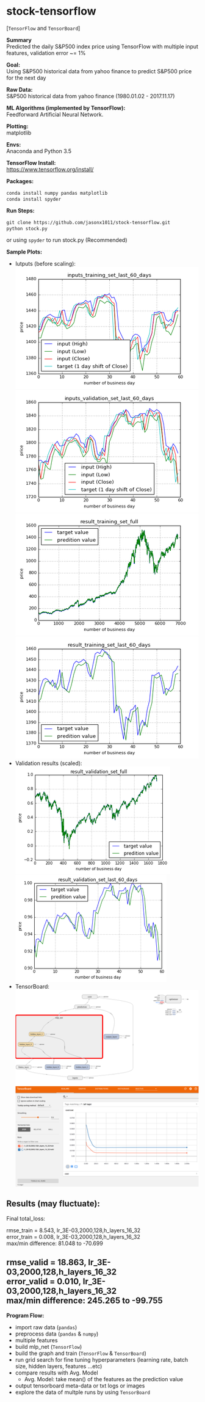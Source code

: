 # stock-tensorflow

[`TensorFlow` and `TensorBoard`] 

**Summary**  
Predicted the daily S&P500 index price using TensorFlow with multiple input features, validation error ~= 1%  
  
**Goal:**  
Using S&amp;P500 historical data from yahoo finance to predict S&amp;P500 price for the next day  

**Raw Data:**   
S&amp;P500 historical data from yahoo finance (1980.01.02 - 2017.11.17)

**ML Algorithms (implemented by TensorFlow):**  
Feedforward Artificial Neural Network.

**Plotting:**  
matplotlib  

**Envs:**  
Anaconda and Python 3.5  

**TensorFlow Install:**  
https://www.tensorflow.org/install/  

**Packages:**   
```  
conda install numpy pandas matplotlib  
conda install spyder  
```  

**Run Steps:**  
```  
git clone https://github.com/jasonx1011/stock-tensorflow.git  
python stock.py  
``` 
or
using `spyder` to run stock.py (Recommended)  

**Sample Plots:**  
   * Iutputs (before scaling):  
![sample_plot_inputs_1](./assets/inputs_training_set_last_60_days.png)  
![sample_plot_inputs_2](./assets/inputs_validation_set_last_60_days.png)  
![sample_plot_1](./assets/result_training_set_full.png)  
![sample_plot_2](./assets/result_training_set_last_60_days.png)  
   * Validation results (scaled):  
![sample_plot_3](./assets/result_validation_set_full.png)  
![sample_plot_4](./assets/result_validation_set_last_60_days.png)  
   * TensorBoard:  
![tb_plot_1](./assets/tb_graph.png)  
![tb_plot_2](./assets/tb_cost.png)  
  
**Results (may fluctuate):**  
---  
Final total_loss: 
  
rmse_train = 8.543, lr_3E-03,2000,128,h_layers_16_32  
error_train = 0.008, lr_3E-03,2000,128,h_layers_16_32  
max/min difference: 81.048 to -70.699  
  
rmse_valid = 18.863, lr_3E-03,2000,128,h_layers_16_32  
error_valid = 0.010, lr_3E-03,2000,128,h_layers_16_32  
max/min difference: 245.265 to -99.755  
---  
  
**Program Flow:**  
   * import raw data (`pandas`)  
   * preprocess data (`pandas` & `numpy`)  
   * multiple features  
   * build mlp_net (`TensorFlow`)  
   * build the graph and train (`TensorFlow` & `TensorBoard`)  
   * run grid search for fine tuning hyperparameters (learning rate, batch size, hidden layers, features ...etc)  
   * compare results with Avg. Model  
      * Avg. Model: take mean() of the features as the prediction value  
   * output tensorboard meta-data or txt logs or images  
   * explore the data of multple runs by using `TensorBoard`  
